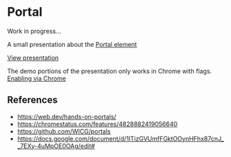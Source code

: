 # Portal
Work in progress...

A small presentation about the [Portal element](https://developer.mozilla.org/en-US/docs/Web/HTML/Element/portal)

[View presentation](https://hmosvoll.github.io/portal/)

The demo portions of the presentation only works in Chrome with flags.
[Enabling via Chrome](https://web.dev/hands-on-portals/#enable-flags)

## References
- https://web.dev/hands-on-portals/
- https://chromestatus.com/features/4828882419056640
- https://github.com/WICG/portals
- https://docs.google.com/document/d/1ITizGVUmfFGktOOynHFhx87cnJ__7EXy-4uMpOE0OAg/edit#
